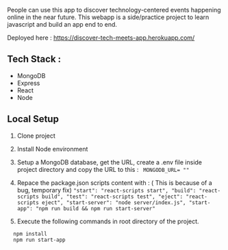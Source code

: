 
 People can use this app to discover technology-centered events happening online in the near future.
 This webapp is a side/practice project to learn javascript and build an app end to end.

Deployed here : https://discover-tech-meets-app.herokuapp.com/

## Tech Stack :
  * MongoDB
  * Express
  * React
  * Node

## Local Setup
1. Clone project
2. Install Node environment
3. Setup  a MongoDB database, get the URL, create a .env file inside project directory and copy the URL to this :
     ```  MONGODB_URL= "" ```
5. Repace the package.json scripts content with : ( This is because of a bug, temporary fix)
       ```
       "start": "react-scripts start",
       "build": "react-scripts build",
       "test": "react-scripts test",
       "eject": "react-scripts eject",
       "start-server": "node server/index.js",
       "start-app": "npm run build && npm run start-server"
       ```
       
4. Execute the following commands in root directory of the project.
 ```
   npm install
   npm run start-app
 ```




